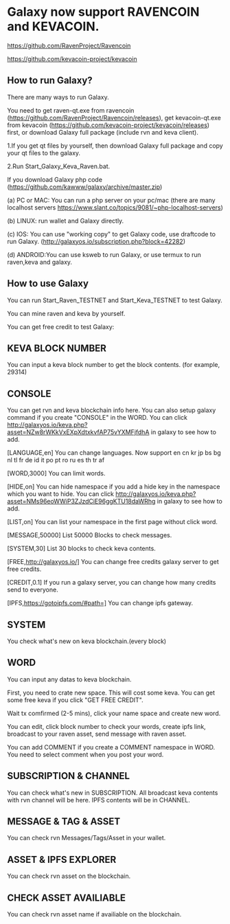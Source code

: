 # Galaxy now support RAVENCOIN and KEVACOIN.

https://github.com/RavenProject/Ravencoin

https://github.com/kevacoin-project/kevacoin


How to run Galaxy?
------------------

There are many ways to run Galaxy.

You need to get raven-qt.exe from ravencoin (https://github.com/RavenProject/Ravencoin/releases), get kevacoin-qt.exe from kevacoin (https://github.com/kevacoin-project/kevacoin/releases) first, or download Galaxy full package (include rvn and keva client).

1.If you get qt files by yourself, then download Galaxy full package and copy your qt files to the galaxy.

2.Run Start_Galaxy_Keva_Raven.bat.

If you download Galaxy php code (https://github.com/kawww/galaxy/archive/master.zip) 

(a) PC or MAC: You can run a php server on your pc/mac (there are many localhost servers https://www.slant.co/topics/9081/~php-localhost-servers)

(b) LINUX: run wallet and Galaxy directly.

(c) IOS: You can use "working copy" to get Galaxy code, use draftcode to run Galaxy. (http://galaxyos.io/subscription.php?block=42282)

(d) ANDROID:You can use ksweb to run Galaxy, or use termux to run raven,keva and galaxy.

How to use Galaxy
----------------

You can run Start_Raven_TESTNET and Start_Keva_TESTNET to test Galaxy.

You can mine raven and keva by yourself.

You can get free credit to test Galaxy:


KEVA BLOCK NUMBER
----------------

You can input a keva block number to get the block contents. (for example, 29314)

CONSOLE
----------------

You can get rvn and keva blockchain info here. You can also setup galaxy command if you create "CONSOLE" in the WORD. You can click http://galaxyos.io/keva.php?asset=NZw8rWKkVxEXpXdtxkvfAP75vYXMFjfdhA in galaxy to see how to add.

[LANGUAGE,en] You can change languages. Now support en cn kr jp bs bg nl tl fr de id it po pt ro ru es th tr af

[WORD,3000] You can limit words.

[HIDE,on] You can hide namespace if you add a hide key in the namespace which you want to hide.  You can click http://galaxyos.io/keva.php?asset=NMs96eoWWiP3ZJzdCiE96ggKTU18daWRhg in galaxy to see how to add.

[LIST,on] You can list your namespace in the first page without click word.

[MESSAGE,50000] List 50000 Blocks to check messages.

[SYSTEM,30] List 30 blocks to check keva contents.

[FREE,http://galaxyos.io/] You can change free credits galaxy server to get free credits.

[CREDIT,0.1] If you run a galaxy server, you can change how many credits send to everyone.

[IPFS,https://gotoipfs.com/#path=] You can change ipfs gateway.

SYSTEM
----------------

You check what's new on keva blockchain.(every block)

WORD
----------------

You can input any datas to keva blockchain. 

First, you need to crate new space. This will cost some keva. You can get some free keva if you click "GET FREE CREDIT".

Wait tx comfirmed (2-5 mins), click your name space and create new word.

You can edit, click block number to check your words, create ipfs link, broadcast to your raven asset, send message with raven asset.

You can add COMMENT if you create a COMMENT namespace in WORD. You need to select comment when you post your word.

SUBSCRIPTION & CHANNEL
----------------

You can check what's new in SUBSCRIPTION. All broadcast keva contents with rvn channel will be here. IPFS contents will be in CHANNEL.


MESSAGE & TAG & ASSET
----------------

You can check rvn Messages/Tags/Asset in your wallet.

ASSET & IPFS EXPLORER
----------------

You can check rvn asset on the blockchain.

CHECK ASSET AVAILIABLE
----------------

You can check rvn asset name if availiable on the blockchain.
